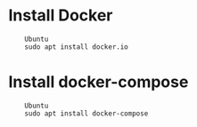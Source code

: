 # Install Docker

```
    Ubuntu
    sudo apt install docker.io
```

# Install docker-compose

```
    Ubuntu
    sudo apt install docker-compose
```
